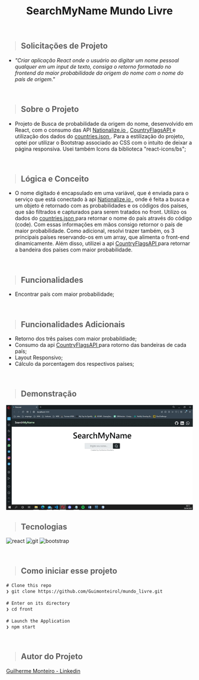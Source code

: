 <h1 align="center">SearchMyName Mundo Livre</h1>
</br>

> ## Solicitações de Projeto
- <i>"Criar aplicação React onde o usuário ao digitar um nome pessoal qualquer em um input de texto, consiga o retorno formatado no frontend da maior probabilidade da origem do nome com o nome do país de origem."</i>

<br/>

> ## Sobre o Projeto
- Projeto de Busca de probabilidade da origem do nome, desenvolvido em React, com o consumo das API <a href= "https://nationalize.io"> Nationalize.io </a>, <a href= "https://www.countryflagsapi.com"> CountryFlagsAPI </a> e utilização dos dados do  <a href= "https://gist.github.com/almost/7748738#file-countries-json"> countries.json </a>. Para a estilização do projeto, optei por utilizar o Bootstrap associado ao CSS com o intuito de deixar a página responsiva.
Usei também Icons da biblioteca "react-icons/bs";

<br/>

> ## Lógica e Conceito 
- O nome digitado é encapsulado em uma variável, que é enviada para o serviço que está conectado à api <a href= "https://nationalize.io"> Nationalize.io </a>, onde é feita a busca e um objeto é retornado
com as probabilidades e os códigos dos países, que são filtrados e capturados para serem tratados no front. Utilizo os dados do <a href= "https://gist.github.com/almost/7748738#file-countries-json"> countries.json </a> para retornar o nome do país através do código (code). Com essas informações em mãos consigo retornor o país de maior probabilidade.
Como adicional, resolvi trazer também, os 3 principais países reservando-os em um array, que alimenta o front-end dinamicamente. Além disso, utilizei a api <a href= "https://www.countryflagsapi.com"> CountryFlagsAPI </a>  para retornar a bandeira dos países com maior probabilidade.

<br/>

> ## Funcionalidades 
- Encontrar país com maior probabilidade;

<br/>

> ## Funcionalidades Adicionais
- Retorno dos três países com maior probabildiade;
- Consumo da api <a href= "https://www.countryflagsapi.com"> CountryFlagsAPI </a> para rotorno das bandeiras de cada país;
- Layout Responsivo;
- Cálculo da porcentagem dos respectivos países;

<br/>

> ## Demonstração
<img src="https://github.com/Guimonteirol/SearchMyName/blob/master/public/gif/searchMyName.gif">

<br/>

> ## Tecnologias
<p align="left">
<img alt="react" src="https://img.shields.io/badge/React-20232A?style=for-the-badge&logo=react&logoColor=61DAFB" />
<img alt="git" src="https://img.shields.io/badge/Git-F05032?style=for-the-badge&logo=git&logoColor=white" />
<img alt="bootstrap" src="https://img.shields.io/badge/Bootstrap-563D7C?style=for-the-badge&logo=bootstrap&logoColor=white" />
 </p>

<br/>

> ## Como iniciar esse projeto

    # Clone this repo
    ❯ git clone https://github.com/Guimonteirol/mundo_livre.git

    # Enter on its directory
    ❯ cd front

    # Launch the Application    
    ❯ npm start

<br/>

> ## Autor do Projeto
<a href="https://www.linkedin.com/in/guilhermemonteirol/"> Guilherme Monteiro - Linkedin</a>

